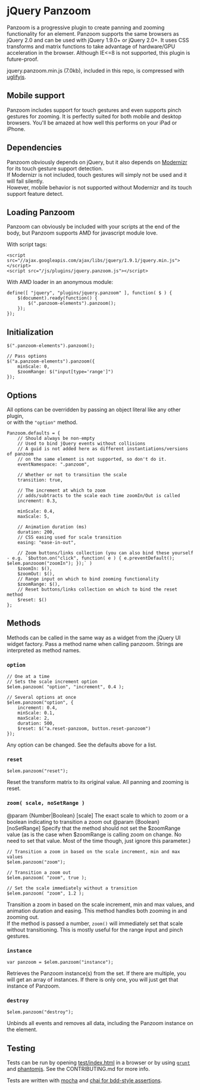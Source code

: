 # jQuery Panzoom

Panzoom is a progressive plugin to create panning and zooming functionality for an element. Panzoom supports the same browsers as jQuery 2.0 and can be used with jQuery 1.9.0+ or jQuery 2.0+.
It uses CSS transforms and matrix functions to take advantage of hardware/GPU acceleration in the browser. Although IE<=8 is not supported, this plugin is future-proof.

jquery.panzoom.min.js (7.0kb), included in this repo, is compressed with [uglifyjs](https://github.com/mishoo/UglifyJS).

## Mobile support

Panzoom includes support for touch gestures and even supports pinch gestures for zooming. It is perfectly suited for both mobile and desktop browsers. You'll be amazed at how well this performs on your iPad or iPhone.

## Dependencies

Panzoom obviously depends on jQuery, but it also depends on [Modernizr](http://modernizr.com/) for its touch gesture support detection.<br>
If Modernizr is not included, touch gestures will simply not be used and it will fail silently.<br>
However, mobile behavior is not supported without Modernizr and its touch support feature detect.

## Loading Panzoom
Panzoom can obviously be included with your scripts at the end of the body, but Panzoom supports AMD for javascript module love.

With script tags:

    <script src="//ajax.googleapis.com/ajax/libs/jquery/1.9.1/jquery.min.js"></script>
    <script src="/js/plugins/jquery.panzoom.js"></script>

With AMD loader in an anonymous module:

    define([ "jquery", "plugins/jquery.panzoom" ], function( $ ) {
        $(document).ready(function() {
            $(".panzoom-elements").panzoom();
        });
    });

## Initialization

    $(".panzoom-elements").panzoom();

    // Pass options
    $("a.panzoom-elements").panzoom({
        minScale: 0,
        $zoomRange: $("input[type='range']")
    });

## Options

All options can be overridden by passing an object literal like any other plugin,<br>
or with the `"option"` method.<br>

    Panzoom.defaults = {
        // Should always be non-empty
        // Used to bind jQuery events without collisions
        // A guid is not added here as different instantiations/versions of panzoom
        // on the same element is not supported, so don't do it.
        eventNamespace: ".panzoom",

        // Whether or not to transition the scale
        transition: true,

        // The increment at which to zoom
        // adds/subtracts to the scale each time zoomIn/Out is called
        increment: 0.3,

        minScale: 0.4,
        maxScale: 5,

        // Animation duration (ms)
        duration: 200,
        // CSS easing used for scale transition
        easing: "ease-in-out",

        // Zoom buttons/links collection (you can also bind these yourself - e.g. `$button.on("click", function( e ) { e.preventDefault(); $elem.panzooom("zoomIn"); });` )
        $zoomIn: $(),
        $zoomOut: $(),
        // Range input on which to bind zooming functionality
        $zoomRange: $(),
        // Reset buttons/links collection on which to bind the reset method
        $reset: $()
    };

## Methods

Methods can be called in the same way as a widget from the jQuery UI widget factory. Pass a method name when calling panzoom. Strings are interpreted as method names.

### `option`

    // One at a time
    // Sets the scale increment option
    $elem.panzoom( "option", "increment", 0.4 );

    // Several options at once
    $elem.panzoom("option", {
        increment: 0.4,
        minScale: 0.1,
        maxScale: 2,
        duration: 500,
        $reset: $("a.reset-panzoom, button.reset-panzoom")
    });

Any option can be changed. See the defaults above for a list.

### `reset`

    $elem.panzoom("reset");

Reset the transform matrix to its original value. All panning and zooming is reset.

### `zoom( scale, noSetRange )`

@param {Number|Boolean} [scale] The exact scale to which to zoom or a boolean indicating to transition a zoom out
@param {Boolean} [noSetRange] Specify that the method should not set the $zoomRange value (as is the case when $zoomRange is calling zoom on change. No need to set that value. Most of the time though, just ignore this parameter.)


    // Transition a zoom in based on the scale increment, min and max values
    $elem.panzoom("zoom");

    // Transition a zoom out
    $elem.panzoom( "zoom", true );

    // Set the scale immediately without a transition
    $elem.panzoom( "zoom", 1.2 );

Transition a zoom in based on the scale increment, min and max values, and animation duration and easing. This method handles both zooming in and zooming out.<br>
If the method is passed a number, `zoom()` will immediately set that scale without transitioning. This is mostly useful for the range input and pinch gestures.

### `instance`

    var panzoom = $elem.panzoom("instance");

Retrieves the Panzoom instance(s) from the set. If there are multiple, you will get an array of instances. If there is only one, you will just get that instance of Panzoom.

### `destroy`

    $elem.panzoom("destroy");

Unbinds all events and removes all data, including the Panzoom instance on the element.

## Testing

Tests can be run by opening [test/index.html](http://timmywil.github.com/jquery.panzoom/test/) in a browser or by using [`grunt`](http://gruntjs.com/) and [phantomjs](http://phantomjs.org/). See the CONTRIBUTING.md for more info.

Tests are written with [mocha](http://visionmedia.github.com/mocha/) and [chai for bdd-style assertions](http://chaijs.com/api/bdd/).
